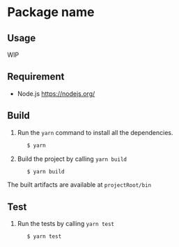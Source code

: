 # Package name

## Usage

WIP

## Requirement

* Node.js https://nodejs.org/

## Build

1. Run the `yarn` command to install all the dependencies.

    ```bash
       $ yarn
    ```  
    
1. Build the project by calling `yarn build`

    ```bash
       $ yarn build
    ```

The built artifacts are available at `projectRoot/bin`

## Test

1. Run the tests by calling `yarn test`

    ```bash
       $ yarn test
    ```
